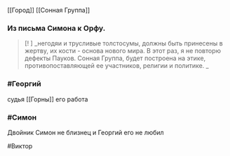 [[Город]] [[Сонная Группа]]

### Из письма Симона к Орфу.
>[! ]
_негодяи и трусливые толстосумы, должны быть принесены в жертву, их кости - основа нового мира. В этот раз, я не повторю дефекты Пауков. Сонная Группа, будет построена на этике, противопоставляющей ее участников, религии и политике. _

### #Георгий
судья
[[Горны]] его работа


### #Симон
Двойник 
Симон не близнец и Георгий его не любил

#Виктор 

